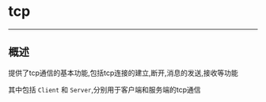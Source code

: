 # tcp

---
## 概述
提供了tcp通信的基本功能,包括tcp连接的建立,断开,消息的发送,接收等功能

其中包括 `Client` 和 `Server`,分别用于客户端和服务端的tcp通信